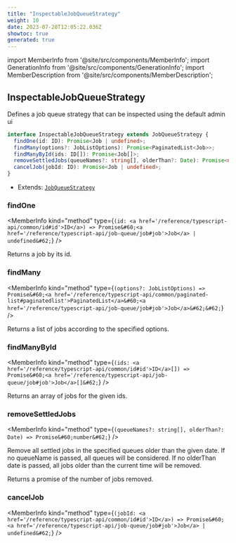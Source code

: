 ```yaml
---
title: "InspectableJobQueueStrategy"
weight: 10
date: 2023-07-28T12:05:22.036Z
showtoc: true
generated: true
---
```

<!-- This file was generated from the Vendure source. Do not modify. Instead, re-run the "docs:build" script -->
import MemberInfo from '@site/src/components/MemberInfo';
import GenerationInfo from '@site/src/components/GenerationInfo';
import MemberDescription from '@site/src/components/MemberDescription';


## InspectableJobQueueStrategy

<GenerationInfo sourceFile="packages/core/src/config/job-queue/inspectable-job-queue-strategy.ts" sourceLine="14" packageName="@vendure/core" />

Defines a job queue strategy that can be inspected using the default admin ui

```ts title="Signature"
interface InspectableJobQueueStrategy extends JobQueueStrategy {
  findOne(id: ID): Promise<Job | undefined>;
  findMany(options?: JobListOptions): Promise<PaginatedList<Job>>;
  findManyById(ids: ID[]): Promise<Job[]>;
  removeSettledJobs(queueNames?: string[], olderThan?: Date): Promise<number>;
  cancelJob(jobId: ID): Promise<Job | undefined>;
}
```
* Extends: <code><a href='/reference/typescript-api/job-queue/job-queue-strategy#jobqueuestrategy'>JobQueueStrategy</a></code>



<div className="members-wrapper">

### findOne

<MemberInfo kind="method" type={`(id: <a href='/reference/typescript-api/common/id#id'>ID</a>) => Promise&#60;<a href='/reference/typescript-api/job-queue/job#job'>Job</a> | undefined&#62;`}   />

Returns a job by its id.
### findMany

<MemberInfo kind="method" type={`(options?: JobListOptions) => Promise&#60;<a href='/reference/typescript-api/common/paginated-list#paginatedlist'>PaginatedList</a>&#60;<a href='/reference/typescript-api/job-queue/job#job'>Job</a>&#62;&#62;`}   />

Returns a list of jobs according to the specified options.
### findManyById

<MemberInfo kind="method" type={`(ids: <a href='/reference/typescript-api/common/id#id'>ID</a>[]) => Promise&#60;<a href='/reference/typescript-api/job-queue/job#job'>Job</a>[]&#62;`}   />

Returns an array of jobs for the given ids.
### removeSettledJobs

<MemberInfo kind="method" type={`(queueNames?: string[], olderThan?: Date) => Promise&#60;number&#62;`}   />

Remove all settled jobs in the specified queues older than the given date.
If no queueName is passed, all queues will be considered. If no olderThan
date is passed, all jobs older than the current time will be removed.

Returns a promise of the number of jobs removed.
### cancelJob

<MemberInfo kind="method" type={`(jobId: <a href='/reference/typescript-api/common/id#id'>ID</a>) => Promise&#60;<a href='/reference/typescript-api/job-queue/job#job'>Job</a> | undefined&#62;`}   />




</div>
